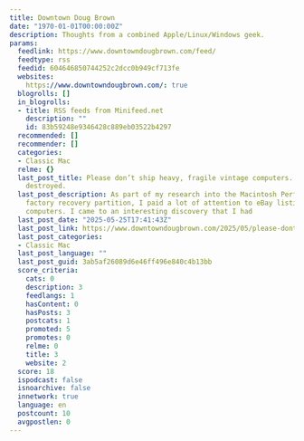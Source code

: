 ```yaml
---
title: Downtown Doug Brown
date: "1970-01-01T00:00:00Z"
description: Thoughts from a combined Apple/Linux/Windows geek.
params:
  feedlink: https://www.downtowndougbrown.com/feed/
  feedtype: rss
  feedid: 604646850744252c2dcc0b949cf713fe
  websites:
    https://www.downtowndougbrown.com/: true
  blogrolls: []
  in_blogrolls:
  - title: RSS feeds from Minifeed.net
    description: ""
    id: 83b59248e9346428c889eb03522b4297
  recommended: []
  recommender: []
  categories:
  - Classic Mac
  relme: {}
  last_post_title: Please don’t ship heavy, fragile vintage computers. They will be
    destroyed.
  last_post_description: As part of my research into the Macintosh Performa 550’s
    factory recovery partition, I paid a lot of attention to eBay listings for these
    computers. I came to an interesting discovery that I had
  last_post_date: "2025-05-25T17:41:43Z"
  last_post_link: https://www.downtowndougbrown.com/2025/05/please-dont-ship-heavy-fragile-vintage-computers-they-will-be-destroyed/
  last_post_categories:
  - Classic Mac
  last_post_language: ""
  last_post_guid: 3ab5af26089d6e46ff496e840c4b13bb
  score_criteria:
    cats: 0
    description: 3
    feedlangs: 1
    hasContent: 0
    hasPosts: 3
    postcats: 1
    promoted: 5
    promotes: 0
    relme: 0
    title: 3
    website: 2
  score: 18
  ispodcast: false
  isnoarchive: false
  innetwork: true
  language: en
  postcount: 10
  avgpostlen: 0
---
```

